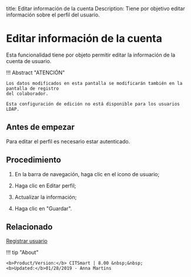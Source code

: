 title: Editar información de la cuenta
Description: Tiene por objetivo editar información sobre el perfil del usuario.
# Editar información de la cuenta

Esta funcionalidad tiene por objeto permitir editar la información de la cuenta de usuario.

!!! Abstract "ATENCIÓN"

    Los datos modificados en esta pantalla se modificarán también en la pantalla de registro 
    del colaborador.
    
    Esta configuración de edición no está disponible para los usuarios LDAP. 


Antes de empezar
--------------------

Para editar el perfil es necesario estar autenticado.

Procedimiento
----------------

1. En la barra de navegación, haga clic en el icono de usuario;

2. Haga clic en Editar perfil;

3. Actualizar la información;

4. Haga clic en "Guardar".


Relacionado
-------

[Registrar usuario](/es-es/citsmart-platform-9/initial-settings/access-settings/user/users.html)


!!! tip "About"

    <b>Product/Version:</b> CITSmart | 8.00 &nbsp;&nbsp;
    <b>Updated:</b>01/28/2019 - Anna Martins
